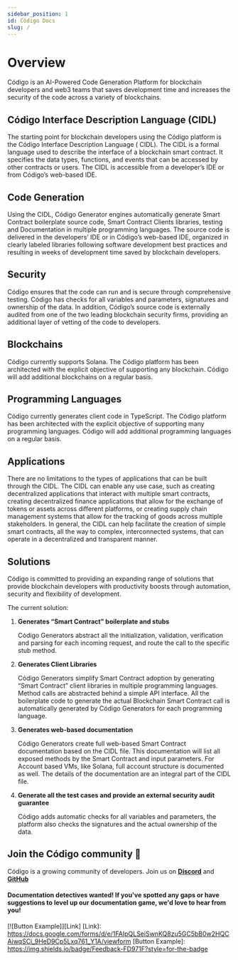 ```yaml
---
sidebar_position: 1
id: Código Docs
slug: /
---
```


# Overview

Código is an AI-Powered Code Generation Platform for blockchain developers and web3 teams that saves development time
and increases the security of the code across a variety of blockchains.

## Código Interface Description Language (CIDL)

The starting point for blockchain developers using the Código platform is the Código Interface Description Language (
CIDL). The CIDL is a formal language used to describe the interface of a blockchain smart contract. It specifies the
data types, functions, and events that can be accessed by other contracts or users. The CIDL is accessible from a
developer’s IDE or from Código’s web-based IDE.

## Code Generation

Using the CIDL, Código Generator engines automatically generate Smart Contract boilerplate source code, Smart Contract
Clients libraries, testing and Documentation in multiple programming languages. The source code is delivered in the
developers’ IDE or in Código’s web-based IDE, organized in clearly labeled libraries following software development best
practices and resulting in weeks of development time saved by blockchain developers.

## Security

Código ensures that the code can run and is secure through comprehensive testing. Código has checks for all variables
and parameters, signatures and ownership of the data. In addition, Código’s source code is externally audited from one
of the two leading blockchain security firms, providing an additional layer of vetting of the code to developers.

## Blockchains

Código currently supports Solana. The Código platform has been architected with the explicit objective of supporting any
blockchain. Código will add additional blockchains on a regular basis.

## Programming Languages

Código currently generates client code in TypeScript. The Código platform has been architected with the explicit
objective of supporting many programming languages. Código will add additional programming languages on a regular basis.

## Applications

There are no limitations to the types of applications that can be built through the CIDL. The CIDL can enable any use
case, such as creating decentralized applications that interact with multiple smart contracts, creating decentralized
finance applications that allow for the exchange of tokens or assets across different platforms, or creating supply
chain management systems that allow for the tracking of goods across multiple stakeholders. In general, the CIDL can
help facilitate the creation of simple smart contracts, all the way to complex, interconnected systems, that can operate
in a decentralized and transparent manner.

## Solutions

Código is committed to providing an expanding range of solutions that provide blockchain developers with productivity
boosts through automation, security and flexibility of development.

The current solution:

1. **Generates “Smart Contract” boilerplate and stubs**

   Código Generators abstract all the initialization, validation, verification and parsing for each incoming request,
   and route the call to the specific stub method.

2. **Generates Client Libraries**

   Código Generators simplify Smart Contract adoption by generating “Smart Contract” client libraries in multiple
   programming languages. Method calls are abstracted behind a simple API interface. All the boilerplate code to
   generate the actual Blockchain Smart Contract call is automatically generated by Código Generators for each
   programming language.

3. **Generates web-based documentation**

   Código Generators create full web-based Smart Contract documentation based on the CIDL file. This documentation will
   list all exposed methods by the Smart Contract and input parameters. For Account based VMs, like Solana, full account
   structure is documented as well. The details of the documentation are an integral part of the CIDL file.

4. **Generate all the test cases and provide an external security audit guarantee**

   Código adds automatic checks for all variables and parameters, the platform also checks the signatures and the actual
   ownership of the data.

## Join the Código community 💚

Código is a growing community of developers. Join us on
**[Discord](https://discord.gg/8XHQGS832k)**
and **[GitHub](https://github.com/Codigo-io)**

#### Documentation detectives wanted! If you've spotted any gaps or have suggestions to level up our documentation game, we'd love to hear from you!

[![Button Example]][Link]
[Link]: https://docs.google.com/forms/d/e/1FAIpQLSeiSwnKQ8zu5GC5bB0w2HQCAiwqSCi_9HeD9Cp5Lxq761_Y1A/viewform
[Button Example]: https://img.shields.io/badge/Feedback-FD971F?style=for-the-badge


